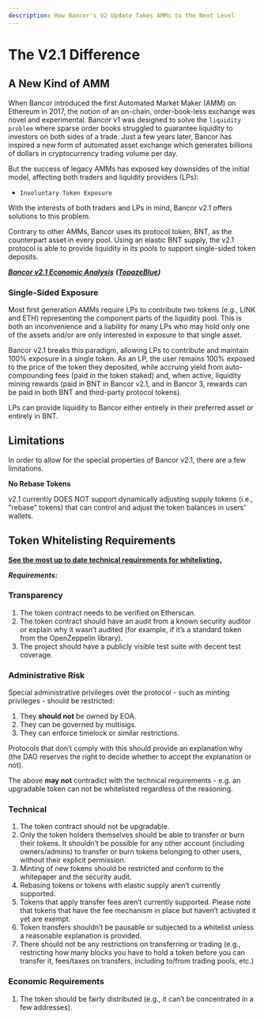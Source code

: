 ```yaml
---
description: How Bancor's V2 Update Takes AMMs to the Next Level‌
---
```


# The V2.1 Difference

## A New Kind of AMM <a href="#a-new-kind-of-amm" id="a-new-kind-of-amm"></a>

When Bancor introduced the first Automated Market Maker (AMM) on Ethereum in 2017, the notion of an on-chain, order-book-less exchange was novel and experimental. Bancor v1 was designed to solve the `liquidity problem` where sparse order books struggled to guarantee liquidity to investors on both sides of a trade. Just a few years later, Bancor has inspired a new form of automated asset exchange which generates billions of dollars in cryptocurrency trading volume per day.‌

But the success of legacy AMMs has exposed key downsides of the initial model, affecting both traders and liquidity providers (LPs):‌

* `Involuntary Token Exposure`

With the interests of both traders and LPs in mind, Bancor v2.1 offers solutions to this problem.‌

Contrary to other AMMs, Bancor uses its protocol token, BNT, as the counterpart asset in every pool. Using an elastic BNT supply, the v2.1 protocol is able to provide liquidity in its pools to support single-sided token deposits.

[_**Bancor v2.1 Economic Analysis**_](https://drive.google.com/file/d/1en044m2wchn85aQBcoVx2elmxEYd5kEA/view) _**(**_[_**TopazeBlue**_](https://topaze.blue/)_**)**_

### Single-Sided Exposure <a href="#single-token-staking" id="single-token-staking"></a>

Most first generation AMMs require LPs to contribute two tokens (e.g., LINK and ETH) representing the component parts of the liquidity pool. This is both an inconvenience and a liability for many LPs who may hold only one of the assets and/or are only interested in exposure to that single asset.&#x20;

Bancor v2.1 breaks this paradigm, allowing LPs to contribute and maintain 100% exposure in a single token. As an LP, the user remains 100% exposed to the price of the token they deposited, while accruing yield from auto-compounding fees (paid in the token staked) and, when active, liquidity mining rewards (paid in BNT in Bancor v2.1, and in Bancor 3, rewards can be paid in both BNT and third-party protocol tokens).

LPs can provide liquidity to Bancor either entirely in their preferred asset or entirely in BNT.

## Limitations <a href="#limitations" id="limitations"></a>

In order to allow for the special properties of Bancor v2.1, there are a few limitations.‌

**No Rebase Tokens**

v2.1 currently DOES NOT support dynamically adjusting supply tokens (i.e., "rebase" tokens) that can control and adjust the token balances in users' wallets.

## **Token Whitelisting Requirements**

****[**See the most up to date technical requirements for whitelisting.**](https://gov.bancor.network/t/whitelisting-requirements/1849)****

_**Requirements:**_

### Transparency&#x20;

1. The token contract needs to be verified on Etherscan.&#x20;
2. The token contract should have an audit from a known security auditor or explain why it wasn’t audited (for example, if it’s a standard token from the OpenZeppelin library).&#x20;
3. The project should have a publicly visible test suite with decent test coverage.

### Administrative Risk&#x20;

Special administrative privileges over the protocol - such as minting privileges - should be restricted:

1. They **should not** be owned by EOA.&#x20;
2. They can be governed by multisigs.&#x20;
3. They can enforce timelock or similar restrictions.

Protocols that don’t comply with this should provide an explanation why (the DAO reserves the right to decide whether to accept the explanation or not).

The above **may not** contradict with the technical requirements - e.g. an upgradable token can not be whitelisted regardless of the reasoning.

### Technical&#x20;

1. The token contract should not be upgradable.&#x20;
2. Only the token holders themselves should be able to transfer or burn their tokens. It shouldn’t be possible for any other account (including owners/admins) to transfer or burn tokens belonging to other users, without their explicit permission.&#x20;
3. Minting of new tokens should be restricted and conform to the whitepaper and the security audit.&#x20;
4. Rebasing tokens or tokens with elastic supply aren’t currently supported.&#x20;
5. Tokens that apply transfer fees aren’t currently supported. Please note that tokens that have the fee mechanism in place but haven’t activated it yet are exempt.&#x20;
6. Token transfers shouldn’t be pausable or subjected to a whitelist unless a reasonable explanation is provided.&#x20;
7. There should not be any restrictions on transferring or trading (e.g., restricting how many blocks you have to hold a token before you can transfer it, fees/taxes on transfers, including to/from trading pools, etc.)&#x20;

### Economic Requirements&#x20;

1. The token should be fairly distributed (e.g., it can’t be concentrated in a few addresses).
